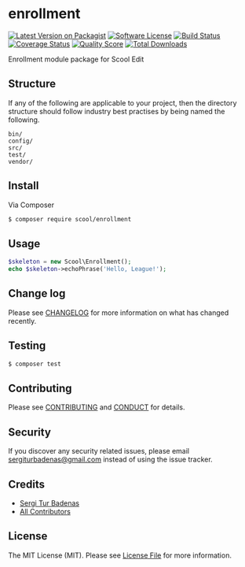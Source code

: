 # enrollment

[![Latest Version on Packagist][ico-version]][link-packagist]
[![Software License][ico-license]](LICENSE.md)
[![Build Status][ico-travis]][link-travis]
[![Coverage Status][ico-scrutinizer]][link-scrutinizer]
[![Quality Score][ico-code-quality]][link-code-quality]
[![Total Downloads][ico-downloads]][link-downloads]

Enrollment module package for Scool Edit

## Structure

If any of the following are applicable to your project, then the directory structure should follow industry best practises by being named the following.

```
bin/        
config/
src/
test/
vendor/
```


## Install

Via Composer

``` bash
$ composer require scool/enrollment
```

## Usage

``` php
$skeleton = new Scool\Enrollment();
echo $skeleton->echoPhrase('Hello, League!');
```

## Change log

Please see [CHANGELOG](CHANGELOG.md) for more information on what has changed recently.

## Testing

``` bash
$ composer test
```

## Contributing

Please see [CONTRIBUTING](CONTRIBUTING.md) and [CONDUCT](CONDUCT.md) for details.

## Security

If you discover any security related issues, please email sergiturbadenas@gmail.com instead of using the issue tracker.

## Credits

- [Sergi Tur Badenas][link-author]
- [All Contributors][link-contributors]

## License

The MIT License (MIT). Please see [License File](LICENSE.md) for more information.

[ico-version]: https://img.shields.io/packagist/v/scool/enrollment.svg?style=flat-square
[ico-license]: https://img.shields.io/badge/license-MIT-brightgreen.svg?style=flat-square
[ico-travis]: https://img.shields.io/travis/scool/enrollment/master.svg?style=flat-square
[ico-scrutinizer]: https://img.shields.io/scrutinizer/coverage/g/scool/enrollment.svg?style=flat-square
[ico-code-quality]: https://img.shields.io/scrutinizer/g/scool/enrollment.svg?style=flat-square
[ico-downloads]: https://img.shields.io/packagist/dt/scool/enrollment.svg?style=flat-square

[link-packagist]: https://packagist.org/packages/scool/enrollment
[link-travis]: https://travis-ci.org/scool/enrollment
[link-scrutinizer]: https://scrutinizer-ci.com/g/scool/enrollment/code-structure
[link-code-quality]: https://scrutinizer-ci.com/g/scool/enrollment
[link-downloads]: https://packagist.org/packages/scool/enrollment
[link-author]: https://github.com/acacha
[link-contributors]: ../../contributors
